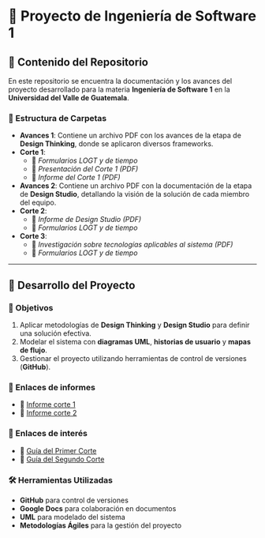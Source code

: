 # 📌 Proyecto de Ingeniería de Software 1

## 📂 Contenido del Repositorio

En este repositorio se encuentra la documentación y los avances del proyecto desarrollado para la materia **Ingeniería de Software 1** en la **Universidad del Valle de Guatemala**.

### 📁 Estructura de Carpetas

- **Avances 1**: Contiene un archivo PDF con los avances de la etapa de **Design Thinking**, donde se aplicaron diversos frameworks.
- **Corte 1**:
  - 📂 *Formularios LOGT y de tiempo*
  - 📄 *Presentación del Corte 1 (PDF)*
  - 📄 *Informe del Corte 1 (PDF)*
- **Avances 2**: Contiene un archivo PDF con la documentación de la etapa de **Design Studio**, detallando la visión de la solución de cada miembro del equipo.
- **Corte 2**:
  - 📄 *Informe de Design Studio (PDF)*
  - 📂 *Formularios LOGT y de tiempo*
- **Corte 3**:
  - 📄 *Investigación sobre tecnologías aplicables al sistema (PDF)*
  - 📂 *Formularios LOGT y de tiempo*

---

## 🚀 Desarrollo del Proyecto

### 🎯 Objetivos

1. Aplicar metodologías de **Design Thinking** y **Design Studio** para definir una solución efectiva.
2. Modelar el sistema con **diagramas UML**, **historias de usuario** y **mapas de flujo**.
3. Gestionar el proyecto utilizando herramientas de control de versiones (**GitHub**).

### 🔗 Enlaces de informes 

- 📑 [Informe corte 1](./Corte%201/ERP%20Corte%201%20Proyecto%20-%20INGENIERIA%20DE%20SOFTWARE.pdf)
- 📑 [Informe corte 2](./Corte%202/ERP%20Corte%202%20Proyecto%20-%20INGENIERÍA%20DE%20SOFTWARE%201.pdf)

### 🔗 Enlaces de interés

- 📑 [Guía del Primer Corte](./documentacion/1.%20Guía%20del%20primer%20corte%20del%20proyecto_2025.pdf)
- 📑 [Guía del Segundo Corte](./documentacion/2.%20Guía%20del%20segundo%20corte%20del%20proyecto%202025.pdf)

### 🛠️ Herramientas Utilizadas

- **GitHub** para control de versiones
- **Google Docs** para colaboración en documentos
- **UML** para modelado del sistema
- **Metodologías Ágiles** para la gestión del proyecto
